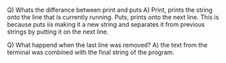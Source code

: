 Q) Whats the differance between print and puts
A) Print, prints the string onto the line that is currently
running.
Puts, prints onto the next line.
This is because puts iis making it a new string and
separates it from previous strings by putting it on the 
next line.

Q) What happend when the last line was removed?
A) the text from the terminal was combined with the
final string of the program.
